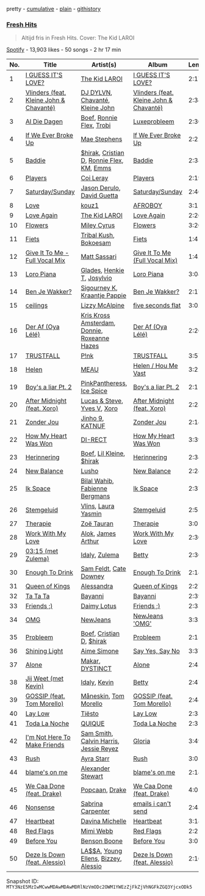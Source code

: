pretty - [cumulative](/playlists/cumulative/37i9dQZF1DWYrgs30Ir8ow.md) - [plain](/playlists/plain/37i9dQZF1DWYrgs30Ir8ow) - [githistory](https://github.githistory.xyz/mackorone/spotify-playlist-archive/blob/main/playlists/plain/37i9dQZF1DWYrgs30Ir8ow)

### [Fresh Hits](https://open.spotify.com/playlist/37i9dQZF1DWYrgs30Ir8ow)

> Altijd fris in Fresh Hits\. Cover: The Kid LAROI

[Spotify](https://open.spotify.com/user/spotify) - 13,903 likes - 50 songs - 2 hr 17 min

| No. | Title | Artist(s) | Album | Length |
|---|---|---|---|---|
| 1 | [I GUESS IT'S LOVE?](https://open.spotify.com/track/0zotwiNo16aaUg76C4Fgl5) | [The Kid LAROI](https://open.spotify.com/artist/2tIP7SsRs7vjIcLrU85W8J) | [I GUESS IT'S LOVE?](https://open.spotify.com/album/4ZjQNVehaSszNDfxILOLzW) | 2:17 |
| 2 | [Vlinders \(feat\. Kleine John & Chavanté\)](https://open.spotify.com/track/0dsRtIlchp7nmVAS5hemAr) | [DJ DYLVN](https://open.spotify.com/artist/0UW6JJvOT28AEOnu9H9d5l), [Chavanté](https://open.spotify.com/artist/46hfNL2Bni5Ux8hCDMAjIN), [Kleine John](https://open.spotify.com/artist/7bTUZU8QavxiW0GtvEVP0M) | [Vlinders \(feat\. Kleine John & Chavanté\)](https://open.spotify.com/album/3vMpRJnBn2mIOq4GrWFbHl) | 2:34 |
| 3 | [Al Die Dagen](https://open.spotify.com/track/5n68xr1csCewpCX1WC3lLI) | [Boef](https://open.spotify.com/artist/0Jsk5iYMr5aNjHury7blm1), [Ronnie Flex](https://open.spotify.com/artist/5eir5zFJpES4j7gsymbVyl), [Trobi](https://open.spotify.com/artist/0MBLQbpbPvJ4oXM0Cj4aKR) | [Luxeprobleem](https://open.spotify.com/album/6knvd9gtuhGbZNMNxjpJWy) | 2:30 |
| 4 | [If We Ever Broke Up](https://open.spotify.com/track/6maTPqynTmrkWIralgGaoP) | [Mae Stephens](https://open.spotify.com/artist/311uEW9rt5g2NmzjGEKS2E) | [If We Ever Broke Up](https://open.spotify.com/album/4eadTzshRApGna6Ppz5XwO) | 2:22 |
| 5 | [Baddie](https://open.spotify.com/track/4mgYtnnm01NgTKLlMpF10h) | [$hirak](https://open.spotify.com/artist/1uUuCEXmWpKN2YLl5xSoT2), [Cristian D](https://open.spotify.com/artist/1uBw9o9xJfe2H3geRocQq4), [Ronnie Flex](https://open.spotify.com/artist/5eir5zFJpES4j7gsymbVyl), [KM](https://open.spotify.com/artist/0MSYpagcvnSP2o91Ji2OCw), [Emms](https://open.spotify.com/artist/2AkaK2DXdBUWYjpwOHoKs2) | [Baddie](https://open.spotify.com/album/0u9XpTRBvmMooQZokHW7il) | 2:38 |
| 6 | [Players](https://open.spotify.com/track/6UN73IYd0hZxLi8wFPMQij) | [Coi Leray](https://open.spotify.com/artist/6AMd49uBDJfhf30Ak2QR5s) | [Players](https://open.spotify.com/album/4cAAsw7mPkGt15GXQzWlrM) | 2:19 |
| 7 | [Saturday/Sunday](https://open.spotify.com/track/2tX3PY8eP3h9XaBcLXuRBa) | [Jason Derulo](https://open.spotify.com/artist/07YZf4WDAMNwqr4jfgOZ8y), [David Guetta](https://open.spotify.com/artist/1Cs0zKBU1kc0i8ypK3B9ai) | [Saturday/Sunday](https://open.spotify.com/album/5mhEZOho91w4yYgkOTHdas) | 2:46 |
| 8 | [Love](https://open.spotify.com/track/5zgOQGcG0oTDUQVc45q1BY) | [kouz1](https://open.spotify.com/artist/3siTsIx6IEreSUva7pVnZ8) | [AFROBOY](https://open.spotify.com/album/1kjMaJivlo6PglDSbF9gK1) | 3:11 |
| 9 | [Love Again](https://open.spotify.com/track/4sx6NRwL6Ol3V6m9exwGlQ) | [The Kid LAROI](https://open.spotify.com/artist/2tIP7SsRs7vjIcLrU85W8J) | [Love Again](https://open.spotify.com/album/3z53jSP5i9bCPVOu3PARM8) | 2:26 |
| 10 | [Flowers](https://open.spotify.com/track/0yLdNVWF3Srea0uzk55zFn) | [Miley Cyrus](https://open.spotify.com/artist/5YGY8feqx7naU7z4HrwZM6) | [Flowers](https://open.spotify.com/album/7I0tjwFtxUwBC1vgyeMAax) | 3:20 |
| 11 | [Fiets](https://open.spotify.com/track/7dXXQRborTggr2w04Ofo1j) | [Tribal Kush](https://open.spotify.com/artist/7fr6F0dEvfSoZW3fJ5fvUD), [Bokoesam](https://open.spotify.com/artist/2NFWbreVmIEJG0iqIvLDOI) | [Fiets](https://open.spotify.com/album/7hqt1WB6yK6aqET4FW0yEg) | 1:41 |
| 12 | [Give It To Me \- Full Vocal Mix](https://open.spotify.com/track/5ZduaRci3iNUiDfJbBfAaf) | [Matt Sassari](https://open.spotify.com/artist/21dVknSLCsK37cWozWDZZS) | [Give It To Me \(Full Vocal Mix\)](https://open.spotify.com/album/1jbRY71konakrKvDUiW7Rp) | 1:42 |
| 13 | [Loro Piana](https://open.spotify.com/track/11sTBZXqq6nKIFHFRDBKnu) | [Glades](https://open.spotify.com/artist/2IrIxkfver7SZcOsFC0l6Q), [Henkie T](https://open.spotify.com/artist/3n51Vz9Zb9aFmoXmXZ50El), [Josylvio](https://open.spotify.com/artist/1wFoE1RwBMWoWkXcFrCgsx) | [Loro Piana](https://open.spotify.com/album/0egHLSkTArwzqumnOHzejS) | 3:08 |
| 14 | [Ben Je Wakker?](https://open.spotify.com/track/3ibGc2PLDs46Qa5FU870di) | [Sigourney K](https://open.spotify.com/artist/0JgazfmeUqlV0HSXvs7kvj), [Kraantje Pappie](https://open.spotify.com/artist/5yDkaiPTFbHGWCMXAEBt5Q) | [Ben Je Wakker?](https://open.spotify.com/album/6IVj4qgirdMuRZC70CAmc4) | 2:17 |
| 15 | [ceilings](https://open.spotify.com/track/2L9N0zZnd37dwF0clgxMGI) | [Lizzy McAlpine](https://open.spotify.com/artist/1GmsPCcpKgF9OhlNXjOsbS) | [five seconds flat](https://open.spotify.com/album/68L5xVV9wydotfDXEik7eD) | 3:02 |
| 16 | [Der Af \(Oya Lélé\)](https://open.spotify.com/track/443rDqZIaqvZzJ1DgdJNgr) | [Kris Kross Amsterdam](https://open.spotify.com/artist/4LcUpNlXFEleaLlelmkv2R), [Donnie](https://open.spotify.com/artist/2ylIKKdMukkuprCgY4ZDFE), [Roxeanne Hazes](https://open.spotify.com/artist/1GWpddfwL9bVovOzCtNQN6) | [Der Af \(Oya Lélé\)](https://open.spotify.com/album/6AAEje0hsC6HnJy5SsMiYD) | 2:26 |
| 17 | [TRUSTFALL](https://open.spotify.com/track/4FWbsd91QSvgr1dSWwW51e) | [P!nk](https://open.spotify.com/artist/1KCSPY1glIKqW2TotWuXOR) | [TRUSTFALL](https://open.spotify.com/album/0JlRRM2KKOzLKzgn9etoXt) | 3:57 |
| 18 | [Helen](https://open.spotify.com/track/0MsLcStKOzqMxpE5b7NO8K) | [MEAU](https://open.spotify.com/artist/2F3Mdh2idBVOiMTxXoxc10) | [Helen / Hou Me Vast](https://open.spotify.com/album/6G2S6NyTPsoPqtKAa6S1bl) | 3:22 |
| 19 | [Boy's a liar Pt\. 2](https://open.spotify.com/track/6AQbmUe0Qwf5PZnt4HmTXv) | [PinkPantheress](https://open.spotify.com/artist/78rUTD7y6Cy67W1RVzYs7t), [Ice Spice](https://open.spotify.com/artist/3LZZPxNDGDFVSIPqf4JuEf) | [Boy's a liar Pt\. 2](https://open.spotify.com/album/6cVfHBcp3AdpYY0bBglkLN) | 2:11 |
| 20 | [After Midnight \(feat\. Xoro\)](https://open.spotify.com/track/5ANWAzmveemGd3Zqb5FXR1) | [Lucas & Steve](https://open.spotify.com/artist/5wwneIFdawNgQ7GvKK29Z3), [Yves V](https://open.spotify.com/artist/47BEc2RoW53owMyxacXWdV), [Xoro](https://open.spotify.com/artist/6FzKLPWkSD5Ivq2mU98uqf) | [After Midnight \(feat\. Xoro\)](https://open.spotify.com/album/5p7P8z9HOWkmY68oCHfu4I) | 2:23 |
| 21 | [Zonder Jou](https://open.spotify.com/track/4hUh1nZIF3VioqWKuGMceU) | [Jinho 9](https://open.spotify.com/artist/3gPtUdMiLkJgmQIxFpEhAk), [KATNUF](https://open.spotify.com/artist/4xDh11zptvPADSQxvbiClo) | [Zonder Jou](https://open.spotify.com/album/59FBX1katrnJ8coGBtiDfw) | 2:14 |
| 22 | [How My Heart Was Won](https://open.spotify.com/track/7aI0nca5m0wSGYcBdwRL8r) | [DI\-RECT](https://open.spotify.com/artist/0d1nFNO90pwRmCeeqjOx2Q) | [How My Heart Was Won](https://open.spotify.com/album/7o2JbjqQZjSX26mG6v2RsE) | 3:39 |
| 23 | [Herinnering](https://open.spotify.com/track/17iAh2zKuYtwOSTFvQIYY0) | [Boef](https://open.spotify.com/artist/0Jsk5iYMr5aNjHury7blm1), [Lil Kleine](https://open.spotify.com/artist/3AlRiyjMywTVNzTcHbf9QT), [$hirak](https://open.spotify.com/artist/1uUuCEXmWpKN2YLl5xSoT2) | [Herinnering](https://open.spotify.com/album/38WasMmT3lcq0EhDJqh9JV) | 2:34 |
| 24 | [New Balance](https://open.spotify.com/track/4VIehrP2qQjaH2vDyp4G0v) | [Lusho](https://open.spotify.com/artist/28PqBC4Est3XUrAiPwvzKs) | [New Balance](https://open.spotify.com/album/32Z4vXVcGnl7pJZ5iGyUNF) | 2:24 |
| 25 | [Ik Space](https://open.spotify.com/track/0xLnJgUHvPnq6n2ESDSMXF) | [Bilal Wahib](https://open.spotify.com/artist/5wV3FoaNbDB6X9INuQvs1K), [Fabienne Bergmans](https://open.spotify.com/artist/6ipBn3QaHmCnlaDetcvgRl) | [Ik Space](https://open.spotify.com/album/0z3l97NfPujHK3s654j8mB) | 2:37 |
| 26 | [Stemgeluid](https://open.spotify.com/track/1HFFfvXM13DA5hYt6SjhZj) | [Vlins](https://open.spotify.com/artist/3qV1LDx1ZWWJVdnLuVXAB5), [Laura Yasmin](https://open.spotify.com/artist/2ifdw2Mu8P2fCey9VLhuu2) | [Stemgeluid](https://open.spotify.com/album/31q5PSjc9lvGbg6glT3dsk) | 2:55 |
| 27 | [Therapie](https://open.spotify.com/track/323zcUSa2qrq0aUAwL30sT) | [Zoë Tauran](https://open.spotify.com/artist/5fg02ZNJViLdPyxJnRdcsi) | [Therapie](https://open.spotify.com/album/7K56y28CXxhIvGI2MKcHIO) | 3:01 |
| 28 | [Work With My Love](https://open.spotify.com/track/6PX5CRJFn24G3cypjNO6yw) | [Alok](https://open.spotify.com/artist/0NGAZxHanS9e0iNHpR8f2W), [James Arthur](https://open.spotify.com/artist/4IWBUUAFIplrNtaOHcJPRM) | [Work With My Love](https://open.spotify.com/album/4RYjQmimUQhS5R1wgPUUcJ) | 2:30 |
| 29 | [03:15 \(met Zulema\)](https://open.spotify.com/track/1kD1DC5HJ3aqYgt2NpvYDB) | [Idaly](https://open.spotify.com/artist/1EYdbYpGAuJy6uZo4sVMoM), [Zulema](https://open.spotify.com/artist/4zZNKi7LpDeLANCiozqMv4) | [Betty](https://open.spotify.com/album/4Mp7znKYm3HNicZoaoxjso) | 2:36 |
| 30 | [Enough To Drink](https://open.spotify.com/track/3BGfe8GXBE4cCVEvBG10yP) | [Sam Feldt](https://open.spotify.com/artist/20gsENnposVs2I4rQ5kvrf), [Cate Downey](https://open.spotify.com/artist/3SHmKHBjw1ks5yXtblJWPn) | [Enough To Drink](https://open.spotify.com/album/1Tx5s92P4nNJEAXqDvA3lf) | 2:18 |
| 31 | [Queen of Kings](https://open.spotify.com/track/14LdhxElpZS0rKVV4nxtdA) | [Alessandra](https://open.spotify.com/artist/35HMF6Y8dSzNfeJs3X65fw) | [Queen of Kings](https://open.spotify.com/album/6Fkp68IAnNvIRJ8rm1MxhB) | 2:27 |
| 32 | [Ta Ta Ta](https://open.spotify.com/track/3rmqNsOiGqqvFNTmGlzl4R) | [Bayanni](https://open.spotify.com/artist/6FbCERtE2CKqEWihHMYjcG) | [Bayanni](https://open.spotify.com/album/0XIgw74GKfTD6MCOHzhovL) | 2:39 |
| 33 | [Friends ;\)](https://open.spotify.com/track/49SNbAIw8fVt05OzBArbr7) | [Daimy Lotus](https://open.spotify.com/artist/0st9WYbAji9jWuubd0HGDL) | [Friends ;\)](https://open.spotify.com/album/5CrUfeMnviNo7PA8j3lMDk) | 2:33 |
| 34 | [OMG](https://open.spotify.com/track/65FftemJ1DbbZ45DUfHJXE) | [NewJeans](https://open.spotify.com/artist/6HvZYsbFfjnjFrWF950C9d) | [NewJeans 'OMG'](https://open.spotify.com/album/45ozep8uHHnj5CCittuyXj) | 3:32 |
| 35 | [Probleem](https://open.spotify.com/track/1L8sanepRgDJlQTsPQ4mU1) | [Boef](https://open.spotify.com/artist/0Jsk5iYMr5aNjHury7blm1), [Cristian D](https://open.spotify.com/artist/1uBw9o9xJfe2H3geRocQq4), [$hirak](https://open.spotify.com/artist/1uUuCEXmWpKN2YLl5xSoT2) | [Probleem](https://open.spotify.com/album/4GZrlw0RFM9gHQP5EYOCnX) | 2:15 |
| 36 | [Shining Light](https://open.spotify.com/track/3PqAQRlPl0yOnqqcB6Y5Cw) | [Aime Simone](https://open.spotify.com/artist/75oAxYtjhDyLttgvGwQIvM) | [Say Yes, Say No](https://open.spotify.com/album/1gqXX51DCiNoe0Xt9RHUIT) | 3:37 |
| 37 | [Alone](https://open.spotify.com/track/5MyCaoBEvkZu14UkR9qHCY) | [Makar](https://open.spotify.com/artist/4PUr4W5mWlzMkyVpSiX2ZN), [DYSTINCT](https://open.spotify.com/artist/1cKyknhftNKXCjMBd2hDrG) | [Alone](https://open.spotify.com/album/3FPgvqujrdfzx0YxmAVLbv) | 2:43 |
| 38 | [Jij Weet \(met Kevin\)](https://open.spotify.com/track/14HMCFIl34MdgbIOmyfbsE) | [Idaly](https://open.spotify.com/artist/1EYdbYpGAuJy6uZo4sVMoM), [Kevin](https://open.spotify.com/artist/0IxgA9wO4Op3CSnPlhfwV1) | [Betty](https://open.spotify.com/album/4Mp7znKYm3HNicZoaoxjso) | 2:47 |
| 39 | [GOSSIP \(feat\. Tom Morello\)](https://open.spotify.com/track/4GvPlSOKfN7aXEuGW8zKUx) | [Måneskin](https://open.spotify.com/artist/0lAWpj5szCSwM4rUMHYmrr), [Tom Morello](https://open.spotify.com/artist/74NBPbyyftqJ4SpDZ4c1Ed) | [GOSSIP \(feat\. Tom Morello\)](https://open.spotify.com/album/6kHJE5xnpA6zncKOD70bS8) | 2:48 |
| 40 | [Lay Low](https://open.spotify.com/track/0zKbDrEXKpnExhGQRe9dxt) | [Tiësto](https://open.spotify.com/artist/2o5jDhtHVPhrJdv3cEQ99Z) | [Lay Low](https://open.spotify.com/album/0EYKSXXTsON8ZA95BuCoXn) | 2:33 |
| 41 | [Toda La Noche](https://open.spotify.com/track/54uUI0zgg8wHuq3AvL6QDD) | [QUIQUE](https://open.spotify.com/artist/44IF5iKnm06JFziiLsHpyJ) | [Toda La Noche](https://open.spotify.com/album/1J2iemHQvJ59zY5Thbgbgf) | 2:31 |
| 42 | [I'm Not Here To Make Friends](https://open.spotify.com/track/3i0FkJYlU4MFfYkjFHXXAM) | [Sam Smith](https://open.spotify.com/artist/2wY79sveU1sp5g7SokKOiI), [Calvin Harris](https://open.spotify.com/artist/7CajNmpbOovFoOoasH2HaY), [Jessie Reyez](https://open.spotify.com/artist/3KedxarmBCyFBevnqQHy3P) | [Gloria](https://open.spotify.com/album/3Uq1jNGnD412ZvCb6j2DKV) | 3:49 |
| 43 | [Rush](https://open.spotify.com/track/1rrqJ9QkOBYJlsZgqqwxgB) | [Ayra Starr](https://open.spotify.com/artist/3ZpEKRjHaHANcpk10u6Ntq) | [Rush](https://open.spotify.com/album/6CvEsGBD3JdbDKpmJaXn2E) | 3:05 |
| 44 | [blame's on me](https://open.spotify.com/track/1veHwv1HPwzOvlhs5jPxeP) | [Alexander Stewart](https://open.spotify.com/artist/0znpFLuaey34oJTE1jHSnT) | [blame's on me](https://open.spotify.com/album/1dpLDMwavEN9eXN23N7liY) | 2:18 |
| 45 | [We Caa Done \(feat\. Drake\)](https://open.spotify.com/track/6rb3wFQ66EWR7DcPG0oEE1) | [Popcaan](https://open.spotify.com/artist/62DmErcU7dqZbJaDqwsqzR), [Drake](https://open.spotify.com/artist/3TVXtAsR1Inumwj472S9r4) | [We Caa Done \(feat\. Drake\)](https://open.spotify.com/album/4yJNcgX3otzDbMMyrdJBN5) | 4:05 |
| 46 | [Nonsense](https://open.spotify.com/track/6dgUya35uo964z7GZXM07g) | [Sabrina Carpenter](https://open.spotify.com/artist/74KM79TiuVKeVCqs8QtB0B) | [emails i can't send](https://open.spotify.com/album/5kDmlA2g9Y1YCbNo2Ufxlz) | 2:43 |
| 47 | [Heartbeat](https://open.spotify.com/track/4QlRUzRXS4fCyrlVBLXg8r) | [Davina Michelle](https://open.spotify.com/artist/6OG9fZ1LKXyL0hShRmmnq1) | [Heartbeat](https://open.spotify.com/album/6BK9a0A1iFK11y9FvFDTvl) | 3:18 |
| 48 | [Red Flags](https://open.spotify.com/track/2r7BOWS3bEYjEUbLiH8kVM) | [Mimi Webb](https://open.spotify.com/artist/3GxKJzJK4LpsYGXQrw77wz) | [Red Flags](https://open.spotify.com/album/3NMyirgSjJz5O7dkrMLRpa) | 2:21 |
| 49 | [Before You](https://open.spotify.com/track/523f4oSjrZx83XDtRLnsIw) | [Benson Boone](https://open.spotify.com/artist/22wbnEMDvgVIAGdFeek6ET) | [Before You](https://open.spotify.com/album/5daRbOcG3hGi60yaXm5PXM) | 3:07 |
| 50 | [Deze Is Down \(feat\. Alessio\)](https://open.spotify.com/track/20cjwvKsa3aHrG6redo3xl) | [LA$$A](https://open.spotify.com/artist/36WPIJMvnC1lSvjwMHrGAR), [Young Ellens](https://open.spotify.com/artist/0SuC1Z51R9kleDO1pj3Gub), [Bizzey](https://open.spotify.com/artist/5GIcOzVFTNnzArytjmTkW8), [Alessio](https://open.spotify.com/artist/6gFuwMAaoJDU6M3c8UHcAj) | [Deze Is Down \(feat\. Alessio\)](https://open.spotify.com/album/5utViPOWp7hDineXZiLZxy) | 2:16 |

Snapshot ID: `MTY3NzE5MzIwMCwwMDAwMDAwMDRlNzVmODc2OWM1YWEzZjFkZjVhNGFkZGQ3YjcxODk5`
